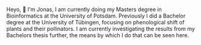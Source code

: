 Heyo,  👋
I'm Jonas, I am currently doing my Masters degree in Bioinformatics at the University of Potsdam. 
Previously I did a Bachelor degree at the University of Tübingen, focusing on phenological shift of plants 
and their pollinators. I am currently investigating the results from my Bachelors thesis further, the means by which I do that 
can be seen here.

